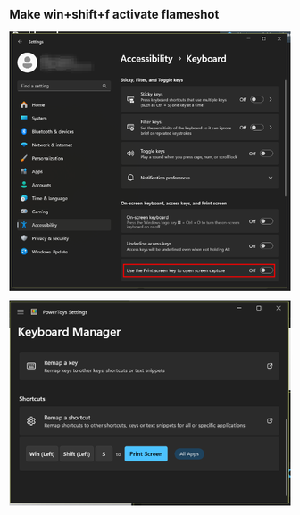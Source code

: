 ## Make win+shift+f activate flameshot

![disable_win_snipping_tool](https://raw.githubusercontent.com/dillacorn/win-glaze-dots/refs/heads/main/ScreenShots_For_Guides/powertoys_flameshot_win%2Bshift%2Bf/disable_win_snipping-tool.png)

![keyboard_manager_shortcut](https://raw.githubusercontent.com/dillacorn/win-glaze-dots/refs/heads/main/ScreenShots_For_Guides/powertoys_flameshot_win+shift+f/keyboard_manager_shortcut.png)

